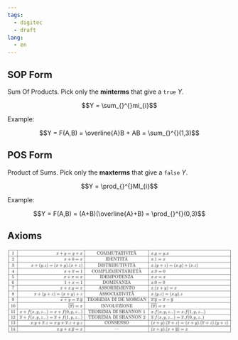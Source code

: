 ```yaml
---
tags:
  - digitec
  - draft
lang:
  - en
---
```


## SOP Form

Sum Of Products. Pick only the **minterms** that give a `true` $Y$.

$$Y = \sum_{}^{}mi_{i}$$

Example:

$$Y = F(A,B) = \overline{A}B + AB = \sum_{}^{}(1,3)$$

## POS Form

Product of Sums. Pick only the **maxterms** that give a `false` $Y$.

$$Y = \prod_{}^{}MI_{i}$$

Example:

$$Y = F(A,B) = (A+B)(\overline{A}+B) = \prod_{}^{}(0,3)$$

## Axioms

![axioms](../_cdn/digitec/boolean_axioms.png)